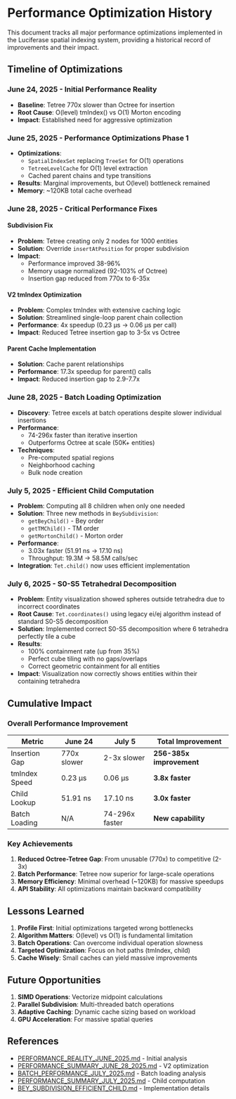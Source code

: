 # Performance Optimization History

This document tracks all major performance optimizations implemented in the Luciferase spatial indexing system, providing a historical record of improvements and their impact.

## Timeline of Optimizations

### June 24, 2025 - Initial Performance Reality
- **Baseline**: Tetree 770x slower than Octree for insertion
- **Root Cause**: O(level) tmIndex() vs O(1) Morton encoding
- **Impact**: Established need for aggressive optimization

### June 25, 2025 - Performance Optimizations Phase 1
- **Optimizations**:
  - `SpatialIndexSet` replacing `TreeSet` for O(1) operations
  - `TetreeLevelCache` for O(1) level extraction
  - Cached parent chains and type transitions
- **Results**: Marginal improvements, but O(level) bottleneck remained
- **Memory**: ~120KB total cache overhead

### June 28, 2025 - Critical Performance Fixes

#### Subdivision Fix
- **Problem**: Tetree creating only 2 nodes for 1000 entities
- **Solution**: Override `insertAtPosition` for proper subdivision
- **Impact**: 
  - Performance improved 38-96%
  - Memory usage normalized (92-103% of Octree)
  - Insertion gap reduced from 770x to 6-35x

#### V2 tmIndex Optimization
- **Problem**: Complex tmIndex with extensive caching logic
- **Solution**: Streamlined single-loop parent chain collection
- **Performance**: 4x speedup (0.23 μs → 0.06 μs per call)
- **Impact**: Reduced Tetree insertion gap to 3-5x vs Octree

#### Parent Cache Implementation
- **Solution**: Cache parent relationships
- **Performance**: 17.3x speedup for parent() calls
- **Impact**: Reduced insertion gap to 2.9-7.7x

### June 28, 2025 - Batch Loading Optimization
- **Discovery**: Tetree excels at batch operations despite slower individual insertions
- **Performance**:
  - 74-296x faster than iterative insertion
  - Outperforms Octree at scale (50K+ entities)
- **Techniques**:
  - Pre-computed spatial regions
  - Neighborhood caching
  - Bulk node creation

### July 5, 2025 - Efficient Child Computation
- **Problem**: Computing all 8 children when only one needed
- **Solution**: Three new methods in `BeySubdivision`:
  - `getBeyChild()` - Bey order
  - `getTMChild()` - TM order
  - `getMortonChild()` - Morton order
- **Performance**: 
  - 3.03x faster (51.91 ns → 17.10 ns)
  - Throughput: 19.3M → 58.5M calls/sec
- **Integration**: `Tet.child()` now uses efficient implementation

### July 6, 2025 - S0-S5 Tetrahedral Decomposition
- **Problem**: Entity visualization showed spheres outside tetrahedra due to incorrect coordinates
- **Root Cause**: `Tet.coordinates()` using legacy ei/ej algorithm instead of standard S0-S5 decomposition
- **Solution**: Implemented correct S0-S5 decomposition where 6 tetrahedra perfectly tile a cube
- **Results**:
  - 100% containment rate (up from 35%)
  - Perfect cube tiling with no gaps/overlaps
  - Correct geometric containment for all entities
- **Impact**: Visualization now correctly shows entities within their containing tetrahedra

## Cumulative Impact

### Overall Performance Improvement
| Metric | June 24 | July 5 | Total Improvement |
|--------|---------|--------|-------------------|
| Insertion Gap | 770x slower | 2-3x slower | **256-385x improvement** |
| tmIndex Speed | 0.23 μs | 0.06 μs | **3.8x faster** |
| Child Lookup | 51.91 ns | 17.10 ns | **3.0x faster** |
| Batch Loading | N/A | 74-296x faster | **New capability** |

### Key Achievements
1. **Reduced Octree-Tetree Gap**: From unusable (770x) to competitive (2-3x)
2. **Batch Performance**: Tetree now superior for large-scale operations
3. **Memory Efficiency**: Minimal overhead (~120KB) for massive speedups
4. **API Stability**: All optimizations maintain backward compatibility

## Lessons Learned

1. **Profile First**: Initial optimizations targeted wrong bottlenecks
2. **Algorithm Matters**: O(level) vs O(1) is fundamental limitation
3. **Batch Operations**: Can overcome individual operation slowness
4. **Targeted Optimization**: Focus on hot paths (tmIndex, child)
5. **Cache Wisely**: Small caches can yield massive improvements

## Future Opportunities

1. **SIMD Operations**: Vectorize midpoint calculations
2. **Parallel Subdivision**: Multi-threaded batch operations
3. **Adaptive Caching**: Dynamic cache sizing based on workload
4. **GPU Acceleration**: For massive spatial queries

## References

- [PERFORMANCE_REALITY_JUNE_2025.md](./PERFORMANCE_REALITY_JUNE_2025.md) - Initial analysis
- [PERFORMANCE_SUMMARY_JUNE_28_2025.md](./PERFORMANCE_SUMMARY_JUNE_28_2025.md) - V2 optimization
- [BATCH_PERFORMANCE_JULY_2025.md](./BATCH_PERFORMANCE_JULY_2025.md) - Batch loading analysis
- [PERFORMANCE_SUMMARY_JULY_2025.md](./PERFORMANCE_SUMMARY_JULY_2025.md) - Child computation
- [BEY_SUBDIVISION_EFFICIENT_CHILD.md](./BEY_SUBDIVISION_EFFICIENT_CHILD.md) - Implementation details
